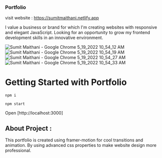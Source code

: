 ### Portfolio
visit website : https://sumitmaithani.netlify.app

I value a business or brand for which I'm creating websites with responsive and elegant JavaScript. Looking for an opportunity to grow my frontend development skills in an innovative environment.


![Sumit Maithani - Google Chrome 5_19_2022 10_54_12 AM](https://user-images.githubusercontent.com/86047367/169216869-6bd5d9af-9f1e-4700-b481-a4423c682528.png)
![Sumit Maithani - Google Chrome 5_19_2022 10_54_19 AM](https://user-images.githubusercontent.com/86047367/169216883-19f36bed-ae10-4377-90af-35415de82b45.png)
![Sumit Maithani - Google Chrome 5_19_2022 10_54_27 AM](https://user-images.githubusercontent.com/86047367/169216894-ec9de68b-1d72-4a75-887e-a2204d83b433.png)
![Sumit Maithani - Google Chrome 5_19_2022 10_54_33 AM](https://user-images.githubusercontent.com/86047367/169216904-244ff279-1605-481c-8155-843a05a94ec7.png)



# Getting Started with Portfolio
`npm i`

`npm start`

Open [http://localhost:3000]

## About Project :
This portfolio is created using framer-motion for cool transitions and animation. By using advanced css properties to make website design more professional.
